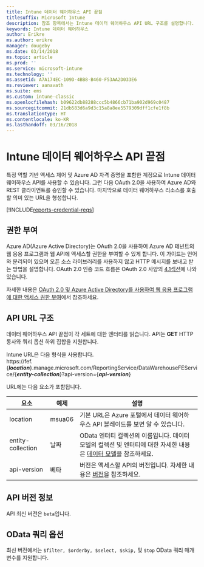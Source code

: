 ```yaml
---
title: Intune 데이터 웨어하우스 API 끝점
titlesuffix: Microsoft Intune
description: 참조 항목에서는 Intune 데이터 웨어하우스 API URL 구조를 설명합니다.
keywords: Intune 데이터 웨어하우스
author: Erikre
ms.author: erikre
manager: dougeby
ms.date: 03/14/2018
ms.topic: article
ms.prod: ''
ms.service: microsoft-intune
ms.technology: ''
ms.assetid: A7A174EC-109D-4BB8-B460-F53AA2D033E6
ms.reviewer: aanavath
ms.suite: ems
ms.custom: intune-classic
ms.openlocfilehash: b09622db88288ccc5b4866cb71ba902d969c0487
ms.sourcegitcommit: 21db583d6a9d3c15a8a8ee5579309dff1cfe1f8b
ms.translationtype: HT
ms.contentlocale: ko-KR
ms.lasthandoff: 03/16/2018
---
```

# <a name="intune-data-warehouse-api-endpoint"></a>Intune 데이터 웨어하우스 API 끝점

특정 역할 기반 액세스 제어 및 Azure AD 자격 증명을 포함한 계정으로 Intune 데이터 웨어하우스 API를 사용할 수 있습니다. 그런 다음 OAuth 2.0을 사용하여 Azure AD와 REST 클라이언트를 승인할 수 있습니다. 마지막으로 데이터 웨어하우스 리소스를 호출할 의미 있는 URL을 형성합니다.

[!INCLUDE[reports-credential-reqs](./includes/reports-credential-reqs.md)]

## <a name="authorization"></a>권한 부여

Azure AD(Azure Active Directory)는 OAuth 2.0을 사용하여 Azure AD 테넌트의 웹 응용 프로그램과 웹 API에 액세스할 권한을 부여할 수 있게 합니다. 이 가이드는 언어와 분리되어 있으며 오픈 소스 라이브러리를 사용하지 않고 HTTP 메시지를 보내고 받는 방법을 설명합니다. OAuth 2.0 인증 코드 흐름은 OAuth 2.0 사양의 [4.1섹션](https://tools.ietf.org/html/rfc6749#section-4.1)에 나와 있습니다.

자세한 내용은 [OAuth 2.0 및 Azure Active Directory를 사용하여 웹 응용 프로그램에 대한 액세스 권한 부여](https://docs.microsoft.com/azure/active-directory/develop/active-directory-protocols-oauth-code)에서 참조하세요.

## <a name="api-url-structure"></a>API URL 구조

데이터 웨어하우스 API 끝점이 각 세트에 대한 엔터티를 읽습니다. API는 **GET** HTTP 동사와 쿼리 옵션 하위 집합을 지원합니다.

Intune URL은 다음 형식을 사용합니다.  
https://fef.{***location***}.manage.microsoft.com/ReportingService/DataWarehouseFEService/{***entity-collection***}?api-version={***api-version***}

URL에는 다음 요소가 포함됩니다.

| 요소 | 예제 | 설명 |
|-------------------|------------|--------------------------------------------------------------------------------------------------------------------|
| location | msua06 | 기본 URL은 Azure 포털에서 데이터 웨어하우스 API 블레이드를 보면 알 수 있습니다. |
| entity-collection | 날짜 | OData 엔터티 컬렉션의 이름입니다. 데이터 모델의 컬렉션 및 엔터티에 대한 자세한 내용은 [데이터 모델](reports-ref-data-model.md)을 참조하세요. |
| api-version | 베타 | 버전은 액세스할 API의 버전입니다. 자세한 내용은 [버전](#API-version-information)을 참조하세요. |


## <a name="api-version-information"></a>API 버전 정보

API 최신 버전은 `beta`입니다. 

## <a name="odata-query-options"></a>OData 쿼리 옵션

최신 버전에서는 `$filter, $orderby, $select, $skip,` 및 `$top` OData 쿼리 매개 변수를 지원합니다.
